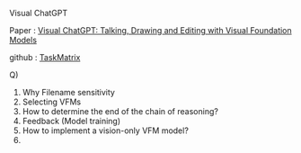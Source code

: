 Visual ChatGPT

Paper : [Visual ChatGPT: Talking, Drawing and Editing with Visual Foundation Models](https://arxiv.org/abs/2303.04671)


github : [TaskMatrix](https://github.com/microsoft/TaskMatrix)

Q)
1. Why Filename sensitivity
2. Selecting VFMs
3. How to determine the end of the chain of reasoning?
4. Feedback (Model training)
5. How to implement a vision-only VFM model?
6. 
